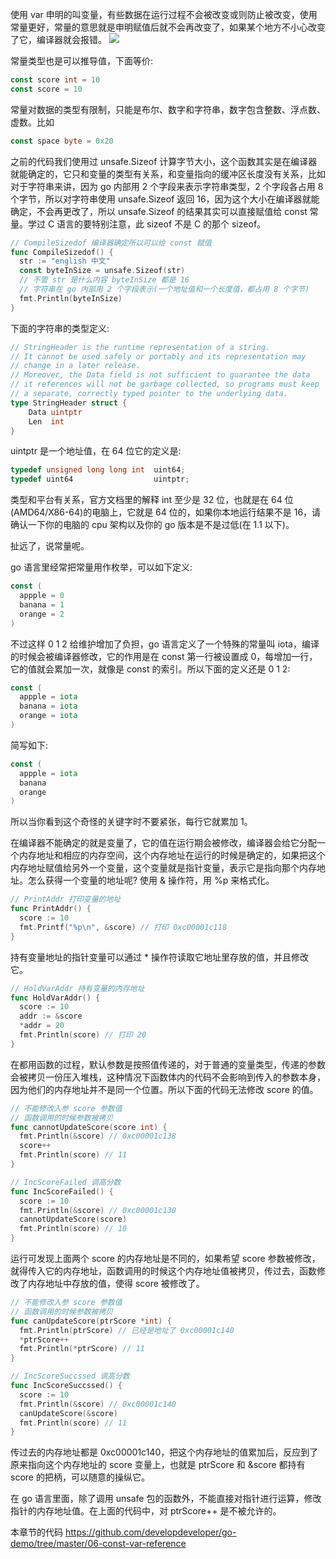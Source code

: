 使用 var 申明的叫变量，有些数据在运行过程不会被改变或则防止被改变，使用常量更好，常量的意思就是申明赋值后就不会再改变了，如果某个地方不小心改变了它，编译器就会报错。
![](https://develop-developer.oss-cn-hangzhou.aliyuncs.com/images/EcMj2KfatRPxpC5Zg-5JnIrc5SJV7y9H6XZm6tj6Cu.png?x-oss-process=style/txt-water)

常量类型也是可以推导值，下面等价:

```go
const score int = 10
const score = 10
```

常量对数据的类型有限制，只能是布尔、数字和字符串，数字包含整数、浮点数、虚数。比如

```go
const space byte = 0x20
```

之前的代码我们使用过 unsafe.Sizeof 计算字节大小，这个函数其实是在编译器就能确定的，它只和变量的类型有关系，和变量指向的缓冲区长度没有关系，比如对于字符串来讲，因为 go 内部用 2 个字段来表示字符串类型，2 个字段各占用 8 个字节，所以对字符串使用 unsafe.Sizeof 返回 16，因为这个大小在编译器就能确定，不会再更改了，所以 unsafe.Sizeof 的结果其实可以直接赋值给 const 常量。学过 C 语言的要特别注意，此 sizeof 不是 C 的那个 sizeof。

```go
// CompileSizedof 编译器确定所以可以给 const 赋值
func CompileSizedof() {
  str := "english 中文"
  const byteInSize = unsafe.Sizeof(str)
  // 不管 str 是什么内容 byteInSize 都是 16
  // 字符串在 go 内部用 2 个字段表示(一个地址值和一个长度值，都占用 8 个字节)
  fmt.Println(byteInSize)
}
```

下面的字符串的类型定义:

```go
// StringHeader is the runtime representation of a string.
// It cannot be used safely or portably and its representation may
// change in a later release.
// Moreover, the Data field is not sufficient to guarantee the data
// it references will not be garbage collected, so programs must keep
// a separate, correctly typed pointer to the underlying data.
type StringHeader struct {
	Data uintptr
	Len  int
}
```

uintptr 是一个地址值，在 64 位它的定义是:

```c
typedef unsigned long long int  uint64;
typedef uint64                  uintptr;
```

类型和平台有关系，官方文档里的解释 int 至少是 32 位，也就是在 64 位(AMD64/X86-64)的电脑上，它就是 64 位的，如果你本地运行结果不是 16，请确认一下你的电脑的 cpu 架构以及你的 go 版本是不是过低(在 1.1 以下)。


扯远了，说常量呢。

go 语言里经常把常量用作枚举，可以如下定义:

```go
const (
  appple = 0
  banana = 1
  orange = 2
)
```

不过这样 0 1 2 给维护增加了负担，go 语言定义了一个特殊的常量叫 iota，编译的时候会被编译器修改，它的作用是在 const 第一行被设置成 0，每增加一行，它的值就会累加一次，就像是 const 的索引。所以下面的定义还是 0 1 2:

```go
const (
  appple = iota
  banana = iota
  orange = iota
)
```

简写如下: 

```go
const (
  appple = iota
  banana
  orange
)
```

所以当你看到这个奇怪的关键字时不要紧张，每行它就累加 1。


在编译器不能确定的就是变量了，它的值在运行期会被修改，编译器会给它分配一个内存地址和相应的内存空间，这个内存地址在运行的时候是确定的，如果把这个内存地址赋值给另外一个变量，这个变量就是指针变量，表示它是指向那个内存地址。怎么获得一个变量的地址呢? 使用 & 操作符，用 %p 来格式化。

```go
// PrintAddr 打印变量的地址
func PrintAddr() {
  score := 10
  fmt.Printf("%p\n", &score) // 打印 0xc00001c118 
}
```

持有变量地址的指针变量可以通过 * 操作符读取它地址里存放的值，并且修改它。

```go
// HoldVarAddr 持有变量的内存地址
func HoldVarAddr() {
  score := 10
  addr := &score
  *addr = 20
  fmt.Println(score) // 打印 20
}
```

在都用函数的过程，默认参数是按照值传递的，对于普通的变量类型，传递的参数会被拷贝一份压入堆栈，这种情况下函数体内的代码不会影响到传入的参数本身，因为他们的内存地址并不是同一个位置。所以下面的代码无法修改 score 的值。

```go
// 不能修改入参 score 参数值
// 函数调用的时候参数被拷贝
func cannotUpdateScore(score int) {
  fmt.Println(&score) // 0xc00001c138
  score++
  fmt.Println(score) // 11
}

// IncScoreFailed 调高分数
func IncScoreFailed() {
  score := 10
  fmt.Println(&score) // 0xc00001c130
  cannotUpdateScore(score)
  fmt.Println(score) // 10
}
```

运行可发现上面两个 score 的内存地址是不同的，如果希望 score 参数被修改，就得传入它的内存地址，函数调用的时候这个内存地址值被拷贝，传过去，函数修改了内存地址中存放的值，使得 score 被修改了。

```go
// 不能修改入参 score 参数值
// 函数调用的时候参数被拷贝
func canUpdateScore(ptrScore *int) {
  fmt.Println(ptrScore) // 已经是地址了 0xc00001c140
  *ptrScore++
  fmt.Println(*ptrScore) // 11
}

// IncScoreSuccssed 调高分数
func IncScoreSuccssed() {
  score := 10
  fmt.Println(&score) // 0xc00001c140
  canUpdateScore(&score)
  fmt.Println(score) // 11
}
```

传过去的内存地址都是 0xc00001c140，把这个内存地址的值累加后，反应到了原来指向这个内存地址的 score 变量上，也就是 ptrScore 和 &score 都持有 score 的把柄，可以随意的操纵它。

在 go 语言里面，除了调用 unsafe 包的函数外，不能直接对指针进行运算，修改指针的内存地址值。在上面的代码中，对 ptrScore++ 是不被允许的。

本章节的代码 [https://github.com/developdeveloper/go-demo/tree/master/06-const-var-reference ](https://github.com/developdeveloper/go-demo/tree/master/06-const-var-reference )
